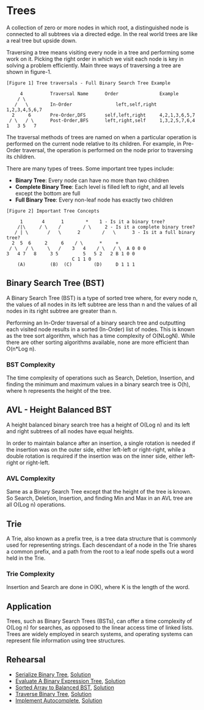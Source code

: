 # Trees

A collection of zero or more nodes in which root, a distinguished node is connected to all subtrees via a directed edge. In the real world trees are like a real tree but upside down.

Traversing a tree means visiting every node in a tree and performing some work on it. Picking the right order in which we visit each node is key in solving a problem efficiently. Main three ways of traversing a tree are shown in figure-1.

```ASCII
[Figure 1] Tree traversals - Full Binary Search Tree Example

     4			Traversal Name		Order 		        Example
    / \
   /   \		In-Order                left,self,right		1,2,3,4,5,6,7
  2     6		Pre-Order,DFS		self,left,right		4,2,1,3,6,5,7
 / \   / \		Post-Order,BFS		left,right,self		1,3,2,5,7,6,4
1   3 5   7
```

The traversal methods of trees are named on when a particular operation is performed on the current node relative to its children. For example, in Pre-Order traversal, the operation is performed on the node prior to traversing its children.

There are many types of trees. Some important tree types include:

* **Binary Tree**: Every node can have no more than two children
* **Complete Binary Tree**: Each level is filled left to right, and all levels except the bottom are full
* **Full Binary Tree**: Every non-leaf node has exactly two children

```ASCII
[Figure 2] Important Tree Concepts

     1		 4	    1        * 	  1 - Is it a binary tree?
    /|\		/ \	   /        / \	    2 - Is it a complete binary tree?
   / | \       /   \	  2        /   \      3 - Is it a full binary tree?
  2  5  6     2     6	 / \	  *     +
 / \   / \     \   /	3   4    / \   / \	A 0 0 0
3   4 7   8  	3 5	    	5   5 2   2	B 1 0 0
						C 1 1 0
    (A)	        (B)	 (C)	    (D)		D 1 1 1
```

## Binary Search Tree (BST)

A Binary Search Tree (BST) is a type of sorted tree where, for every node n, the values of all nodes in its left subtree are less than n and the values of all nodes in its right subtree are greater than n.

Performing an In-Order traversal of a binary search tree and outputting each visited node results in a sorted (In-Order) list of nodes. This is known as the tree sort algorithm, which has a time complexity of O(NLogN). While there are other sorting algorithms available, none are more efficient than O(n*Log n).

### BST Complexity

The time complexity of operations such as Search, Deletion, Insertion, and finding the minimum and maximum values in a binary search tree is O(h), where h represents the height of the tree.

## AVL - Height Balanced BST

A height balanced binary search tree has a height of O(Log n) and its left and right subtrees of all nodes have equal heights.

In order to maintain balance after an insertion, a single rotation is needed if the insertion was on the outer side, either left-left or right-right, while a double rotation is required if the insertion was on the inner side, either left-right or right-left.

### AVL Complexity

Same as a Binary Search Tree except that the height of the tree is known. So Search, Deletion, Insertion, and finding Min and Max in an AVL tree are all O(Log n) operations.

## Trie

A Trie, also known as a prefix tree, is a tree data structure that is commonly used for representing strings. Each descendant of a node in the Trie shares a common prefix, and a path from the root to a leaf node spells out a word held in the Trie.

### Trie Complexity

Insertion and Search are done in O(K), where K is the length of the word.

## Application

Trees, such as Binary Search Trees (BSTs), can offer a time complexity of O(Log n) for searches, as opposed to the linear access time of linked lists. Trees are widely employed in search systems, and operating systems can represent file information using tree structures.

## Rehearsal

* [Serialize Binary Tree](serialize_tree_test.go), [Solution](serialize_tree.go)
* [Evaluate A Binary Expression Tree](evaluate_expression_test.go), [Solution](evaluate_expression.go)
* [Sorted Array to Balanced BST](sorted_array_to_balanced_bsd_test.go), [Solution](sorted_array_to_balanced_bsd.go)
* [Traverse Binary Tree](traverse_binary_tree_test.go), [Solution](traverse_binary_tree.go)
* [Implement Autocomplete](auto_complete_test.go), [Solution](auto_complete.go)
